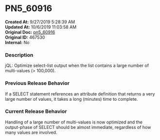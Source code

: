 # PN5_60916

**Created At:** 9/27/2019 5:28:39 AM  
**Updated At:** 10/6/2019 11:03:58 AM  
**Original Doc:** [pn5_60916](https://docs.jbase.com/75024-5-7-4-release-notes/pn5_60916)  
**Original ID:** 467530  
**Internal:** No  


### Description

jQL: Optimize select-list output when the list contains a large number of multi-values (&gt; 100,000).



### Previous Release Behavior

If a SELECT statement references an attribute definition that returns a very large number of values, it takes a long (minutes) time to complete.



### Current Release Behavior

Handling of a large number of multi-values is now optimized and the output-phase of SELECT should be almost immediate, regardless of how many values are involved.
